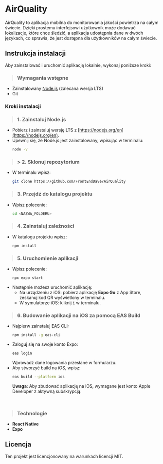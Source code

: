 # AirQuality

AirQuality to aplikacja mobilna do monitorowania jakości powietrza na całym świecie. Dzięki prostemu interfejsowi użytkownik może dodawać lokalizacje, które chce śledzić, a aplikacja udostępnia dane w dwóch językach, co sprawia, że jest dostępna dla użytkowników na całym świecie.

## Instrukcja instalacji

Aby zainstalować i uruchomić aplikację lokalnie, wykonaj poniższe kroki:

> ### Wymagania wstępne

- Zainstalowany [Node.js](https://nodejs.org/en) (zalecana wersja LTS)
- Git

### Kroki instalacji

> ### 1. Zainstaluj Node.js
   - Pobierz i zainstaluj wersję LTS z [https://nodejs.org/en](https://nodejs.org/en).
   - Upewnij się, że Node.js jest zainstalowany, wpisując w terminalu:
     ```bash
     node -v
     ```

> ### > 2. Sklonuj repozytorium
   - W terminalu wpisz:
     ```bash
     git clone https://github.com/FrontEndDave/AirQuality
     ```

> ### 3. Przejdź do katalogu projektu
   - Wpisz polecenie:
     ```bash
     cd <NAZWA_FOLDERU>
     ```

> ### 4. Zainstaluj zależności
   - W katalogu projektu wpisz:
     ```bash
     npm install
     ```

> ### 5. Uruchomienie aplikacji
   - Wpisz polecenie:
     ```bash
     npx expo start
     ```
   - Następnie możesz uruchomić aplikację:
     - Na urządzeniu z iOS: pobierz aplikację **Expo Go** z App Store, zeskanuj kod QR wyświetlony w terminalu.
     - W symulatorze iOS: kliknij `i` w terminalu.

> ### 6. Budowanie aplikacji na iOS za pomocą EAS Build
   - Najpierw zainstaluj EAS CLI:
     ```bash
     npm install -g eas-cli
     ```
   - Zaloguj się na swoje konto Expo:
     ```bash
     eas login
     ```
     Wprowadź dane logowania przesłane w formularzu.
   - Aby stworzyć build na iOS, wpisz:
     ```bash
     eas build --platform ios
     ```
     **Uwaga**: Aby zbudować aplikację na iOS, wymagane jest konto Apple Developer z aktywną subskrypcją.

<br />

> ### Technologie

- **React Native**
- **Expo**
  
## Licencja

Ten projekt jest licencjonowany na warunkach licencji MIT.
